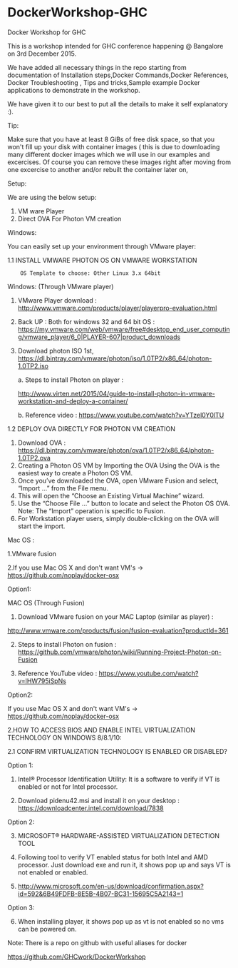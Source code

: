 # DockerWorkshop-GHC
Docker Workshop for GHC

This is a workshop intended for GHC conference happening @ Bangalore on 3rd December 2015.

We have added all necessary things in the repo starting from documentation of Installation steps,Docker Commands,Docker References, Docker Troubleshooting , Tips and tricks,Sample example Docker applications to demonstrate in  the workshop.

We have given it to our best to put all the details to make it self explanatory :).

Tip:

Make sure that you have at least 8 GiBs of free disk space, so that you won't fill up your disk with container images ( this is due to downloading many different docker images which we will use in our examples and excercises. Of course you can remove these images right after moving from one excercise to another and/or rebuilt the container later on,

Setup:

We are using the below setup:

1. VM ware Player
2. Direct OVA For Photon VM creation

Windows:

You can easily set up your environment through VMware player:

1.1	INSTALL VMWARE PHOTON OS ON VMWARE WORKSTATION

		OS Template to choose: Other Linux 3.x 64bit
	
Windows: (Through VMware player)

1.	VMware Player download : http://www.vmware.com/products/player/playerpro-evaluation.html 


2.	Back UP : Both for windows 32 and 64 bit OS :
	https://my.vmware.com/web/vmware/free#desktop_end_user_computing/vmware_player/6_0|PLAYER-607|product_downloads 

3.	Download photon ISO 1st, https://dl.bintray.com/vmware/photon/iso/1.0TP2/x86_64/photon-1.0TP2.iso 

      a.	Steps to install Photon on player :       
      
      http://www.virten.net/2015/04/guide-to-install-photon-in-vmware-workstation-and-deploy-a-container/ 
      
      b.	Reference video : https://www.youtube.com/watch?v=YTzel0Y0lTU 

1.2	DEPLOY OVA DIRECTLY FOR PHOTON VM CREATION

1.	Download OVA :  https://dl.bintray.com/vmware/photon/ova/1.0TP2/x86_64/photon-1.0TP2.ova 
2.	Creating a Photon OS VM by Importing the OVA Using the OVA is the easiest way to create a Photon OS VM. 
3.	Once you’ve downloaded the OVA, open VMware Fusion and select, “Import …” from the File menu. 
4.	This will open the “Choose an Existing Virtual Machine” wizard. 
5.	Use the “Choose File …” button to locate and select the Photon OS OVA. Note: The “Import” operation is specific to Fusion. 
6.	For Workstation player users, simply double-clicking on the OVA will start the import.




Mac OS :

1.VMware fusion

2.If you use Mac OS X and don't want VM's -> https://github.com/noplay/docker-osx

Option1:

MAC OS (Through Fusion)
1.	Download VMware fusion on your MAC Laptop (similar as player) :

http://www.vmware.com/products/fusion/fusion-evaluation?productId=361 

2.	Steps to install Photon on fusion : https://github.com/vmware/photon/wiki/Running-Project-Photon-on-Fusion 

3.	Reference YouTube video : https://www.youtube.com/watch?v=lHW795iSpNs 

Option2:

If you use Mac OS X and don't want VM's -> https://github.com/noplay/docker-osx





2.HOW TO ACCESS BIOS AND ENABLE INTEL VIRTUALIZATION TECHNOLOGY ON WINDOWS 8/8.1/10:

2.1	CONFIRM VIRTUALIZATION TECHNOLOGY IS ENABLED OR DISABLED?

Option 1:

1.	Intel® Processor Identification Utility: It is a software to verify if VT is enabled or not for Intel processor. 

2.	Download pidenu42.msi and install it on your desktop : https://downloadcenter.intel.com/download/7838 

Option 2:

3.	MICROSOFT® HARDWARE-ASSISTED VIRTUALIZATION DETECTION TOOL 

4.	Following tool to verify VT enabled status for both Intel and AMD processor. Just download exe and run it, it shows pop up and says VT is not enabled or enabled. 

5.	http://www.microsoft.com/en-us/download/confirmation.aspx?id=592&6B49FDFB-8E5B-4B07-BC31-15695C5A2143=1


Option 3:

6.	When installing player, it shows pop up as vt is not enabled so no vms can be powered on.





Note: 
There is a repo on github with useful aliases for docker

https://github.com/GHCwork/DockerWorkshop


